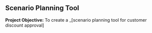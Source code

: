 ## Scenario Planning Tool

**Project Objective:**
To create a _[scenario planning tool for customer discount approval]
